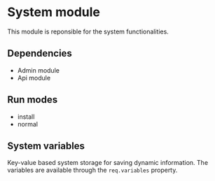 # System module

This module is reponsible for the system functionalities.

## Dependencies
 
 - Admin module
 - Api module



## Run modes

- install
- normal


## System variables

Key-value based system storage for saving dynamic information.
The variables are available through the `req.variables` property.
